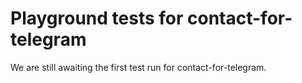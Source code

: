 # Playground tests for contact-for-telegram
We are still awaiting the first test run for contact-for-telegram.
